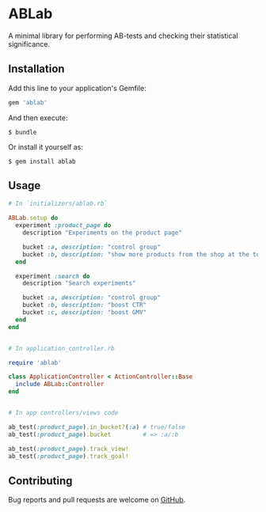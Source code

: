 # ABLab

A minimal library for performing AB-tests and checking their statistical
significance.


## Installation

Add this line to your application's Gemfile:

```ruby
gem 'ablab'
```

And then execute:

    $ bundle

Or install it yourself as:

    $ gem install ablab


## Usage

```ruby
# In `initializers/ablab.rb`

ABLab.setup do
  experiment :product_page do
    description "Experiments on the product page"

    bucket :a, description: "control group"
    bucket :b, description: "show more products from the shop at the top"
  end

  experiment :search do
    description "Search experiments"

    bucket :a, description: "control group"
    bucket :b, description: "boost CTR"
    bucket :c, description: "boost GMV"
  end
end


# In application_controller.rb

require 'ablab'

class ApplicationController < ActionController::Base
  include ABLab::Controller
end


# In app controllers/views code

ab_test(:product_page).in_bucket?(:a) # true/false
ab_test(:product_page).bucket         # => :a/:b

ab_test(:product_page).track_view!
ab_test(:product_page).track_goal!
```


## Contributing

Bug reports and pull requests are welcome on [GitHub](https://github.com/lucaong/ablab).
